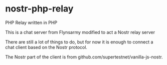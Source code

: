 # nostr-php-relay
PHP Relay written in PHP


  This is a chat server from Flynsarmy modified to act a Nostr relay server

  There are still a lot of things to do, but for now it is enough to connect a chat client based on the Nostr protocol.
  
  The Nostr part of the client is from github.com/supertestnet/vanilla-js-nostr.   
  
 
